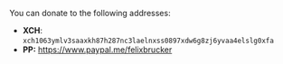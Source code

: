 You can donate to the following addresses:

- **XCH**: `xch1063ymlv3saaxkh87h287nc3laelnxss0897xdw6g8zj6yvaa4elslg0xfa`
- **PP:** https://www.paypal.me/felixbrucker
